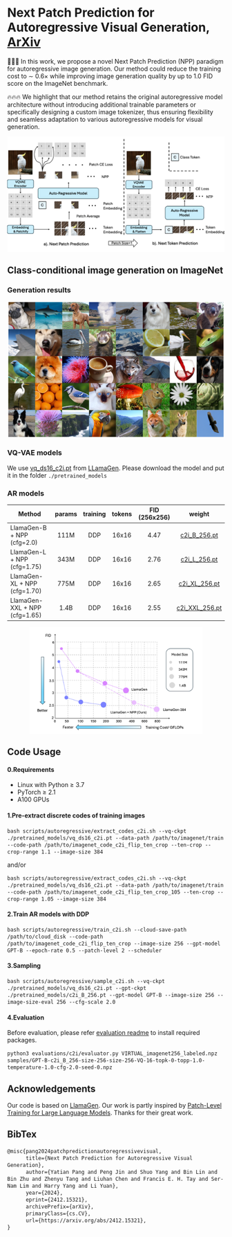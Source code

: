 # Next Patch Prediction for Autoregressive Visual Generation, [ArXiv](https://arxiv.org/abs/2412.15321)

🎉🎉🎉 In this work, we propose a novel Next Patch Prediction (NPP) paradigm for autoregressive image generation. Our method could reduce the training cost to ∼ 0.6× while improving image generation quality by up to 1.0 FID score on the ImageNet benchmark.

🔥🔥🔥 We highlight that our method retains the original autoregressive model architecture without introducing additional trainable parameters or specifically designing a custom image tokenizer, thus ensuring flexibility and
seamless adaptation to various autoregressive models for visual generation.

<div  align="center">    
 <img src="./assets/framework1.png" width = "666"  align=center />
</div>



## Class-conditional image generation on ImageNet

### Generation results
<div  align="center">    
 <img src="./assets/vis.png" width = "666"  align=center />
</div>


### VQ-VAE models

We use [vq_ds16_c2i.pt](https://huggingface.co/FoundationVision/LlamaGen/resolve/main/vq_ds16_c2i.pt) from [LLamaGen](https://github.com/FoundationVision/LlamaGen). Please download the model and put it in the folder `./pretrained_models`

### AR models
Method | params | training | tokens | FID (256x256) | weight 
--- |:---:|:---:|:---:|:---:|:---:|
LlamaGen-B + NPP (cfg=2.0) | 111M | DDP | 16x16 | 4.47 | [c2i_B_256.pt](https://huggingface.co/pytttttt/LlamaGen-NPP/resolve/main/c2i_B_256.pt?download=true)
LlamaGen-L + NPP (cfg=1.75) | 343M | DDP | 16x16 | 2.76 | [c2i_L_256.pt](https://huggingface.co/pytttttt/LlamaGen-NPP/resolve/main/c2i_L_256.pt?download=true)
LlamaGen-XL + NPP (cfg=1.70) | 775M | DDP | 16x16 | 2.65 | [c2i_XL_256.pt](https://huggingface.co/pytttttt/LlamaGen-NPP/resolve/main/c2i_XL_256.pt?download=true)
LlamaGen-XXL + NPP (cfg=1.65) | 1.4B | DDP | 16x16 | 2.55 | [c2i_XXL_256.pt](https://huggingface.co/pytttttt/LlamaGen-NPP/resolve/main/c2i_XXL_256.pt?download=true)

<div  align="center">    
 <img src="./assets/teaser.png" width = "400"  align=center />
</div>


## Code Usage 
#### 0.Requirements
- Linux with Python ≥ 3.7
- PyTorch ≥ 2.1
- A100 GPUs 

#### 1.Pre-extract discrete codes of training images
```
bash scripts/autoregressive/extract_codes_c2i.sh --vq-ckpt ./pretrained_models/vq_ds16_c2i.pt --data-path /path/to/imagenet/train --code-path /path/to/imagenet_code_c2i_flip_ten_crop --ten-crop --crop-range 1.1 --image-size 384
```
and/or
``` 
bash scripts/autoregressive/extract_codes_c2i.sh --vq-ckpt ./pretrained_models/vq_ds16_c2i.pt --data-path /path/to/imagenet/train --code-path /path/to/imagenet_code_c2i_flip_ten_crop_105 --ten-crop --crop-range 1.05 --image-size 384
```
#### 2.Train AR models with DDP

```
bash scripts/autoregressive/train_c2i.sh --cloud-save-path /path/to/cloud_disk --code-path /path/to/imagenet_code_c2i_flip_ten_crop --image-size 256 --gpt-model GPT-B --epoch-rate 0.5 --patch-level 2 --scheduler
```
#### 3.Sampling

```
bash scripts/autoregressive/sample_c2i.sh --vq-ckpt ./pretrained_models/vq_ds16_c2i.pt --gpt-ckpt ./pretrained_models/c2i_B_256.pt --gpt-model GPT-B --image-size 256 --image-size-eval 256 --cfg-scale 2.0
```

#### 4.Evaluation
Before evaluation, please refer [evaluation readme](evaluations/c2i/README.md) to install required packages. 
```
python3 evaluations/c2i/evaluator.py VIRTUAL_imagenet256_labeled.npz samples/GPT-B-c2i_B_256-size-256-size-256-VQ-16-topk-0-topp-1.0-temperature-1.0-cfg-2.0-seed-0.npz
```


## Acknowledgements

Our code is based on [LlamaGen](https://github.com/FoundationVision/LlamaGen). Our work is partly inspired by [Patch-Level Training for Large Language Models](https://github.com/shaochenze/PatchTrain). Thanks for their great work. 

## BibTex

```
@misc{pang2024patchpredictionautoregressivevisual,
      title={Next Patch Prediction for Autoregressive Visual Generation}, 
      author={Yatian Pang and Peng Jin and Shuo Yang and Bin Lin and Bin Zhu and Zhenyu Tang and Liuhan Chen and Francis E. H. Tay and Ser-Nam Lim and Harry Yang and Li Yuan},
      year={2024},
      eprint={2412.15321},
      archivePrefix={arXiv},
      primaryClass={cs.CV},
      url={https://arxiv.org/abs/2412.15321}, 
}
```
